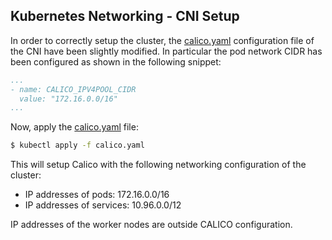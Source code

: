 ## Kubernetes Networking - CNI Setup

In order to correctly setup the cluster, the [calico.yaml](calico.yaml) configuration file of the CNI have been slightly modified. In particular the pod network CIDR has been configured as shown in the following snippet:

```yaml
...
- name: CALICO_IPV4POOL_CIDR
  value: "172.16.0.0/16"
...
```

Now, apply the [calico.yaml](calico.yaml) file:

```sh
$ kubectl apply -f calico.yaml
```

This will setup Calico with the following networking configuration of the cluster:
 - IP addresses of pods: 172.16.0.0/16
 - IP addresses of services: 10.96.0.0/12

IP addresses of the worker nodes are outside CALICO configuration.
